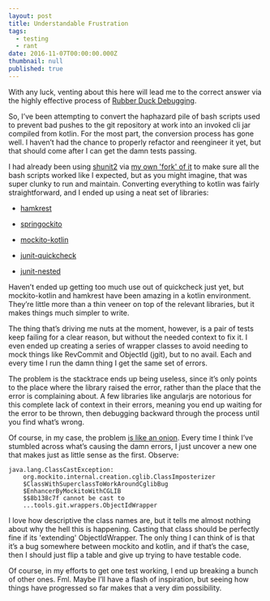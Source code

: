 ```yaml
---
layout: post
title: Understandable Frustration
tags:
  - testing
  - rant
date: 2016-11-07T00:00:00.000Z
thumbnail: null
published: true
---
```


With any luck, venting about this here will lead me to the correct answer via the highly effective process of [Rubber Duck Debugging](https://en.wikipedia.org/wiki/Rubber_duck_debugging).

So, I’ve been attempting to convert the haphazard pile of bash scripts used to prevent bad pushes to the git repository at work into an invoked cli jar compiled from kotlin. For the most part, the conversion process has gone well. I haven’t had the chance to properly refactor and reengineer it yet, but that should come after I can get the damn tests passing.

I had already been using [shunit2](http://lmgtfy.com/?q=shunit2) via [my own 'fork' of it](https://github.com/aetheric/shunit2) to make sure all the bash scripts worked like I expected, but as you might imagine, that was super clunky to run and maintain. Converting everything to kotlin was fairly straightforward, and I ended up using a neat set of libraries:

-   [hamkrest](https://github.com/npryce/hamkrest)

-   [springockito](https://github.com/springockito/springockito)

-   [mockito-kotlin](https://github.com/nhaarman/mockito-kotlin)

-   [junit-quickcheck](https://github.com/pholser/junit-quickcheck)

-   [junit-nested](https://github.com/avh4/junit-nested)

Haven’t ended up getting too much use out of quickcheck just yet, but mockito-kotlin and hamkrest have been amazing in a kotlin environment. They’re little more than a thin veneer on top of the relevant libraries, but it makes things much simpler to write.

The thing that’s driving me nuts at the moment, however, is a pair of tests keep failing for a clear reason, but without the needed context to fix it. I even ended up creating a series of wrapper classes to avoid needing to mock things like RevCommit and ObjectId (jgit), but to no avail. Each and every time I run the damn thing I get the same set of errors.

The problem is the stacktrace ends up being useless, since it’s only points to the place where the library raised the error, rather than the place that the error is complaining about. A few libraries like angularjs are notorious for this complete lack of context in their errors, meaning you end up waiting for the error to be thrown, then debugging backward through the process until you find what’s wrong.

Of course, in my case, the problem [is like an onion](https://www.youtube.com/watch?v=BUsSPAFmauY&feature=youtu.be&t=33s). Every time I think I’ve stumbled across what’s causing the damn errors, I just uncover a new one that makes just as little sense as the first. Observe:

    java.lang.ClassCastException:
        org.mockito.internal.creation.cglib.ClassImposterizer
        $ClassWithSuperclassToWorkAroundCglibBug
        $EnhancerByMockitoWithCGLIB
        $$8b138c7f cannot be cast to
        ...tools.git.wrappers.ObjectIdWrapper

I love how descriptive the class names are, but it tells me almost nothing about why the hell this is happening. Casting that class should be perfectly fine if its 'extending' ObjectIdWrapper. The only thing I can think of is that it’s a bug somewhere between mockito and kotlin, and if that’s the case, then I should just flip a table and give up trying to have testable code.

Of course, in my efforts to get one test working, I end up breaking a bunch of other ones. Fml. Maybe I’ll have a flash of inspiration, but seeing how things have progressed so far makes that a very dim possibility.
